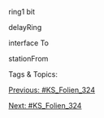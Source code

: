 ring1 bit 
delayRing
interface
To
stationFrom

   Tags & Topics:
   

[Previous: #KS_Folien_324](KS_Folien_324.md)

[Next: #KS_Folien_324](KS_Folien_324.md)
